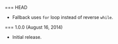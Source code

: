 === HEAD

* Fallback uses `for` loop instead of reverse `while`.

=== 1.0.0 (August 16, 2014)

* Initial release.
